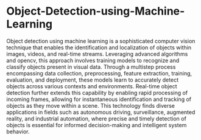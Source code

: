 # Object-Detection-using-Machine-Learning

   Object detection using machine learning is a sophisticated computer vision technique that enables the identification and localization of objects within images, videos, and real-time streams. Leveraging advanced algorithms and opencv, this approach involves training models to recognize and classify objects present in visual data. 
      Through a multistep process encompassing data collection, preprocessing, feature extraction, training, evaluation, and deployment, these models learn to accurately detect objects across various contexts and environments. Real-time object detection further extends this capability by enabling rapid processing of incoming frames, allowing for instantaneous identification and tracking of objects as they move within a scene. 
      This technology finds diverse applications in fields such as autonomous driving, surveillance, augmented reality, and industrial automation, where precise and timely detection of objects is essential for informed decision-making and intelligent system behavior.
